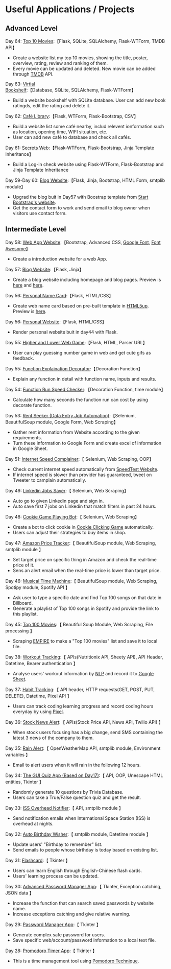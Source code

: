 # Useful Applications / Projects
## Advanced Level
Day 64: [Top 10 Movies](/Advanced/day64_Top10Movies/main.py):【Flask, SQLite, SQLAlchemy, Flask-WTForm, TMDB API】
- Create a website list my top 10 movies, showing the title, poster, overview, rating, review and ranking of them.
- Every movie can be updated and deleted. New movie can be added through [TMDB](https://www.themoviedb.org/) API.

Day 63: [Virtial Bookshelf](/Advanced/day63_VirtualBookshelfwithSQLite/main.py):【Database, SQLite, SQLAlchemy, Flask-WTForm】
- Build a website bookshelf with SQLite database. User can add new book ratingds, edit the rating and delete it.

Day 62: [Café Library](/Advanced/day62_WIFIandCoffeProject/main.py):【Flask, WTForm, Flask-Bootstrap, CSV】
- Build a website list some café nearby, includ relevent ionformation such as location, opening time, WIFI situation, etc.
- User can add new café to database and check all cafés.

Day 61: [Secrets Web](/Advanced/day61_SecretsWebwithWTForm/main.py):【Flask-WTForm, Flask-Bootstrap, Jinja Template Inheritance】
- Build a Log-in check website using Flask-WTForm, Flask-Bootstrap and Jinja Template Inheritance
  
Day 59-Day 60: [Blog Website](/Advanced/day59-60_UpgradedBlog/main.py):【Flask, Jinja, Bootstrap, HTML Form, smtplib module】
- Upgrad the blog buit in Day57 with Boostrap template from [Start Bootstrap's website](https://startbootstrap.com/previews/clean-blog).
- Get the contact form to work and send email to blog owner when visitors use contact form.

## Intermediate Level
Day 58: [Web App Website](/Intermediate/day58_Boostrap/index.html):【Bootstrap, Advanced CSS, [Google Font](https://fonts.google.com/), [Font Awesome](https://fontawesome.com/)】
- Create a introduction website for a web App. 
  
Day 57: [Blog Website](/Intermediate/day57_WebBlogwithJinja/main.py):【Flask, Jinja】
- Create a blog website including homepage and blog pages. Preview is [here](/Intermediate/day57_WebBlogwithJinja/previewhomepage.png) and [here](/Intermediate/day57_WebBlogwithJinja/previewblogpage.png).

Day 56: [Personal Name Card](/Intermediate/day56_PersonalNameCard/server.py):【Flask, HTML/CSS】
- Create web name card based on pre-built template in [HTML5up](https://html5up.net/). Preview is [here](/Intermediate/day56_PersonalNameCard/preview.png).

Day 56: [Personal Website](/Intermediate/day56_PersonalWeb/sever.py):【Flask, HTML/CSS】
- Render personal website buit in day44 with Flask.

Day 55: [Higher and Lower Web Game](/Intermediate/day55_HigherLowerGamewithFlask/server.py):【Flask, HTML, Parser URL】
- User can play guessing number game in web and get cute gifs as feedback.

Day 55: [Function Explaination Decorator](/Intermediate/day55_FlaskandDecorator/functionDecorator.py):【Decoration Function】
- Explain any function in detail with function name, inputs and results.

Day 54: [Function Run Speed Checker](/Intermediate/day54_FlaskBasicandDecorater/function_speed.py):【Decoration Function, time module】
- Calculate how many seconds the function run can cost by using decorate function.
  
Day 53: [Rent Seeker (Data Entry Job Automation)](/Intermediate/day53_RentSeeker/main.py):【Selenium, BeautifulSoup module, Google Form, Web Scraping】
- Gather rent information from Website according to the given requirements.
- Turn these information to Google Form and create excel of information in Google Sheet.

Day 51: [Internet Speed Complainer](/Intermediate/day51_InternetSpeedTwitterComplaintBot/main.py):【 Selenium, Web Scraping, OOP】  
- Check current internet speed automatically from [SpeedTest Website](https://www.speedtest.net/).  
- If internet speed is slower than provider has guaranteed, tweet on Tweeter to camplain automatically.  

Day 49: [Linkedin Jobs Saver](/Intermediate/day49_AutoJobSaver/main.py):【 Selenium, Web Scraping】  
- Auto go to given Linkedin page and sign in.
- Auto save first 7 jobs on Linkedin that match filters in past 24 hours.

Day 48: [Cookie Game Playing Bot](/Intermediate/day48_AutoGamePlayingBot/game.py):【 Selenium, Web Scraping】  
- Create a bot to click cookie in [Cookie Clicking Game](http://orteil.dashnet.org/experiments/cookie/) automatically.
- Users can adjust their strategies to buy items in shop.

Day 47: [Amazon Price Tracker](/Intermediate/day47_AmazonPriceTracker/main.py):【 BeautifulSoup module, Web Scraping, smtplib module 】  
- Set target price on specific thing in Amazon and check the real-time price of it.
- Sens an alert email when the real-time price is lower than target price.

Day 46: [Musical Time Machine](/Intermediate/day46_MusicalTimeMachine/main.py):【 BeautifulSoup module, Web Scraping, Spotipy module, Spotify API 】  
- Ask user to type a specific date and find Top 100 songs on that date in Billboard.
- Generate a playlist of Top 100 songs in Spotify and provide the link to this playlist.

Day 45: [Top 100 Movies](/Intermediate/day45_Top100Movies/main.py):【 Beautiful Soup Module, Web Scraping, File processing 】  
- Scraping [EMPIRE](https://web.archive.org/web/20200518073855/https://www.empireonline.com/movies/features/best-movies-2/) to make a "Top 100 movies" list and save it to local file.

Day 38: [Workout Tracking](/Intermediate/day38_WorkoutTracking/main.py):【 APIs(Nutritionix API, Sheety API), API Header, Datetime, Bearer authentication 】  
- Analyse users' workout information by [NLP](https://en.wikipedia.org/wiki/Natural_language_processing) and record it to [Google Sheet](https://www.google.com/sheets/about/).

Day 37: [Habit Tracking](/Intermediate/day37_HabitTracking/main.py):【 API header, HTTP requests(GET, POST, PUT, DELETE), Datetime, Pixel API 】  
- Users can track coding learning progress and record coding hours everyday by using [Pixel](https://pixe.la/).

Day 36: [Stock News Alert](/Intermediate/day36_StockNewsAlert/main.py):【 APIs(Stock Price API, News API, Twilio API) 】  
- When stock users focusing has a big change, send SMS containing the latest 3 news of the company to them.

Day 35: [Rain Alert](/Intermediate/day35_RainAlert/main.py):【 OpenWeatherMap API, smtplib module, Environment variables 】  
- Email to alert users when it will rain in the following 12 hours.

Day 34: [The GUI Quiz App (Based on Day17)](/Intermediate/day34_GUIQuizApp/main.py):【 API, OOP, Unescape HTML entities, Tkinter 】  
- Randomly generate 10 questions by Trivia Database.
- Users can take a True/False question quiz and get the result.  

Day 33: [ISS Overhead Notifier](/Intermediate/day33_API_ISSOverheadNotifier/main.py):【 API, smtplib module 】  
- Send notification emails when International Space Station (ISS) is overhead at nights.

Day 32: [Auto Birthday Wisher](/Intermediate/day32_AutoBirthdayWisher/main.py):【 smtplib module, Datetime module 】  
- Update users' "Birthday to remember" list.
- Send emails to people whose birthday is today based on existing list.

Day 31: [Flashcard](/Intermediate/day31_Flashcard/main.py):【 Tkinter 】  
- Users can learn English through English-Chinese flash cards.
- Users' learning process can be updated.

Day 30: [Advanced Password Manager App](/Intermediate/day30_advanced/main.py):【 Tkinter, Exception catching, JSON data 】  
- Increase the function that can search saved passwords by website name.
- Increase exceptions catching and give relative warning.

Day 29: [Password Manager App](/Intermediate/day29_PasswaorManager/main.py):【 Tkinter 】  
- Generate complex safe password for users.
- Save specific web/account/password information to a local text file.

Day 28: [Promodoro Timer App](/Intermediate/day28_Promodoro/main.py):【 Tkinter 】  
- This is a time management tool using [Pomodoro Technique](https://en.wikipedia.org/wiki/Pomodoro_Technique).

